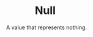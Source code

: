 ---
layout: page
title: Null&nbsp;
subtitle: A value that represents nothing.
categories: data types
permalink: /null/
---